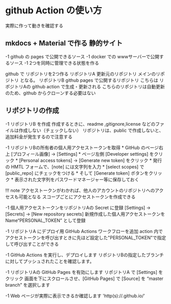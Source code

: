 # github Action の使い方

実際に作って動きを確認する

## mkdocs + Material で作る 静的サイト

-1 github の pages で公開できるソース
-1 docker での wwwサーバーで公開するソース
-1 2つを同時に管理できる状態を作る

github で リポジトリを2つ作る
 リポジトリA 更新元のリポジトリ
   メインのリポジトリ となる。
 リポジトリB github pages で公開するリポジトリ
  こちらは リポジトリAの github action で生成・更新される
  こちらのリポジトリは自動更新のため、github からクローンする必要はない

## リポジトリの作成
  -1 リポジトリB を作成
  作成するときに、readme ,gitignore,license などのファイルは作成しない（チェックしない）
  リポジトリは、public で作成しないと、追加料金が発生するので注意する
  
  -1 リポジトリBの所有者の個人用アクセストークンを取得
    * GitHub のページ右上 [プロフィール画像] → [Settings]
    * ページ左側 [Developer settings] をクリック
    * [Personal access tokens] → [Generate new token] をクリック
    * 発行の HMTL フォームで、[note] には文字列を入力
    * [select scopes] で [public_repo] にチェックをつける
    * そして [Generate token] ボタンをクリック
    * 表示された文字列をパスワードマネージャー等に保存しておく

!!! note 
アクセストークンがわかれば、他人のアカウントのリポジトリへのアクセスも可能となる
スコープごとにアクセストークンを作成できる

  -1 個人用アクセストークンをリポジトリAの Secret に登録
     [Settings] → [Secrets] → [New repository secrets]
     新規作成した個人用アクセストークンを Name“PERSONAL_TOKEN” として登録

  -1 リポジトリA にデプロイ用 GitHub Actions ワークフローを追加
    action 内でアクセストークンを呼び出すときに先ほど設定した"PERSONAL_TOKEN"で指定して呼び出すことができる

  -1 GitHub Actions を実行し、デプロイします
     リポジトリBの指定したブランチに対してプッシュされたことを確認します。

  -1 リポジトリAの GitHub Pages を有効にします
     リポジトリA で [Settings] をクリック
      画面を下にスクロールさせ、[GitHub Pages] で [Source] を “master branch” を選択します

  -1 Web ページが実際に表示できるか確認します
     'http(s)://<user>.github.io/<repository>'

     
